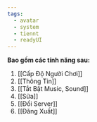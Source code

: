 ```yaml
---
tags:
  - avatar
  - system
  - tiennt
  - readyUI
---
```

**Bao gồm các tính năng sau:**
1. [[Cấp Độ Người Chơi]]
2. [[Thông Tin]]
3. [[Tắt Bật Music, Sound]]
4. [[Sửa]]
5. [[Đổi Server]]
6. [[Đăng Xuất]]
